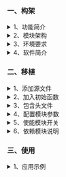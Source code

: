 ﻿<!-- +++
author = "XT"
comments = false
date  = "2022-12-01"
draft = false
share = false
image = ""
menu  = ""
slug  = ""
title = "Visual Scope 串口虚拟数字示波器"
+++ -->

### 一、构架

<details close=""><summary>1、功能简介</summary>

串口虚拟数字示波器模块为我们将数据通过串口传输到 PC 软件上，并以示波曲线方式显示出来，方便我们对数据的分析，提高调试效率。它提供两种操作接口：修改一路、多路通道，并发送所有通道状态。

</details>

<details close=""><summary>2、模块架构</summary>

![模块架构](./img/20221201_1_01.png)

</details>

<details close=""><summary>3、环境要求</summary>

|  环境  |  要求  |
| :----- | :----- |
| 软件环境 | 实时操作系统 或 裸机环境 均可 |
| 硬件环境 | STM8 或 STM32F103 及更高性能 MCU |
| 依赖环境 | 依赖【xt_scom】串行通信服务模块 |

</details>

<details close=""><summary>4、软件简介</summary>

我们做项目时，往往需要查看数据曲线。例如：查看单片机使用率的曲线、查看 AD 读出温度值的曲线、查看电机转速的曲线…… 那么有没有像示波器一样显示曲线图的工具呢？当然是有的，今天为大家介绍一款串口虚拟示波器软件 Visual Scope（Serial Digital Scope）。Visual Scope 串口虚拟示波器是一个电脑软件，它将通过串口传输给电脑的数据以示波曲线方式显示出来，方便我们对数据分析，是您必不可缺的开发助手。Visual Scope 支持 4 通道的波形显示，支持 X、Y 轴任意缩放及移动，支持打开与保存波形数据的 Matlab 分析文件，支持 check sum 和 CRC16 两种数据校验方式。

© 本段介绍摘自《一春又一春》博文 © 

</details>

### 二、移植

<details close=""><summary>1、添加源文件</summary>

将模块源文件、文件包含路径添加到工程，示例：

![添加源文件到工程](./img/20221201_2_01.png)

</details>

<details close=""><summary>2、加入初始函数</summary>

在应用初始化函数中加入模块初始化，示例：

```c
void rt_init_thread_entry(void *p_arg)
{
	.
	.
	#if (XT_APP_SCOMSDS_EN == XT_DEF_ENABLED)
	xt_scomsds_init();
	#endif
	.
	.
}
```

补充说明：如果工程有自动初始架构，可以由宏`XT_MSG_INIT_2_TAB_EXPORT(func,name)`自动调用函数进行初始化！

</details>

<details close=""><summary>3、包含头文件</summary>

在使用模块的应用程序中加入头文件包含，示例：  

```c
#if (XT_APP_SCOMSDS_EN == XT_DEF_ENABLED)
#include "xt_scom_sds.h"
#endif
```

</details>

<details close=""><summary>4、配置模块参数</summary>

根据实际的使用环境配置模块参数，示例：

![配置模块参数](./img/20221201_2_05.png)  

补充说明：由于标准模块是不允许用户修改的，所以在应用时请启用头文件映射，在映射头文件修改配置！

</details>

<details close=""><summary>5、使能模块开关</summary>

在工程头文件《application.h》统一使能模块开关，示例：

```c
#define XT_DEF_DISABLED                 0                               /* 禁用模块                     */
#define XT_DEF_ENABLED                  1                               /* 使能模块                     */

#define XT_APP_DEBUG                    20221201                        /* 开启演示                     */
#define __XT_SCOM_SDS_REMAP_H
#ifndef XT_APP_SCOMSDS_EN
#define XT_APP_SCOMSDS_EN               XT_DEF_ENABLED                  /* 串口虚拟数字示波器(VScope)   */
#endif
#define __XT_SCOM_REMAP_H
#ifndef XT_APP_SCOM_EN
#define XT_APP_SCOM_EN                  XT_DEF_ENABLED                  /* 串行通信服务模块             */
#endif
```

</details>

<details close=""><summary>6、依赖模块说明</summary>

本模块依赖于串行通信服务模块【xt_scom】，关于模块移植请参考其说明文档！

</details>

### 三、使用

<details close=""><summary>1、应用示例</summary>

本示范只是以最简单方式展示模块的基本使用，并非一个应用实例！

```c
#include "xt_scom_sds.h"

//直接在应用中调用函数发送，例如显示 CPU 占有率：
xt_scomsds_1ch_put(0x80, (signed short)(cpu10000_usage_get(1)));

//应用示例[1]：单独修改 CH1 并将所有通道数据以【阻塞】方式发送到虚拟示波器显示
xt_scomsds_1ch_put(0, 100);

//应用示例[2]：单独修改 CH1 并将所有通道数据以【非阻塞】方式发送到虚拟示波器显示
xt_scomsds_1ch_put(0x80, 100);

//应用示例[3]：同时修改 CH1、CH3 并将所有通道数据以【阻塞】方式发送到虚拟示波器显示
xt_scomsds_4ch_put(0x01|0x04, 100, 0, -100, 0);

//应用示例[4]：同时修改 CH1、CH3 并将所有通道数据以【非阻塞】方式发送到虚拟示波器显示
xt_scomsds_4ch_put(0x80|0x01|0x04, 100, 0, -100, 0);

```

</details>